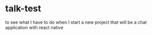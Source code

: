 # talk-test
to see what I have to do when I start a new project that will be a chat application with react native
